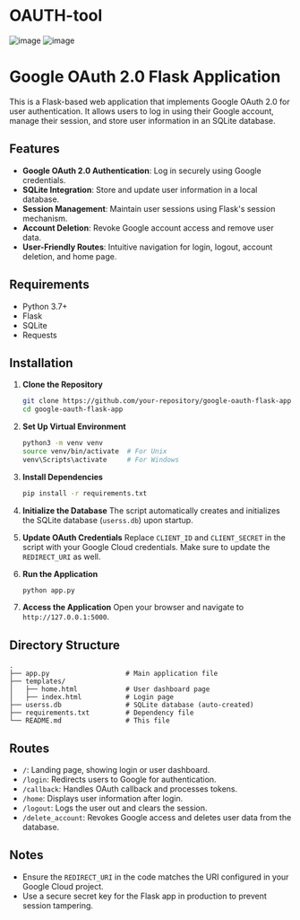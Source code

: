 # OAUTH-tool
![image](https://github.com/user-attachments/assets/9568683a-6688-4913-821c-67a945213563)
![image](https://github.com/user-attachments/assets/d691c9d4-e4a6-41bb-a546-a8f9e5f8215b)
# Google OAuth 2.0 Flask Application
This is a Flask-based web application that implements Google OAuth 2.0 for user authentication. It allows users to log in using their Google account, manage their session, and store user information in an SQLite database.

## Features
- **Google OAuth 2.0 Authentication**: Log in securely using Google credentials.
- **SQLite Integration**: Store and update user information in a local database.
- **Session Management**: Maintain user sessions using Flask's session mechanism.
- **Account Deletion**: Revoke Google account access and remove user data.
- **User-Friendly Routes**: Intuitive navigation for login, logout, account deletion, and home page.

## Requirements
- Python 3.7+
- Flask
- SQLite
- Requests

## Installation

1. **Clone the Repository**
   ```bash
   git clone https://github.com/your-repository/google-oauth-flask-app.git
   cd google-oauth-flask-app
   ```

2. **Set Up Virtual Environment**
   ```bash
   python3 -m venv venv
   source venv/bin/activate  # For Unix
   venv\Scripts\activate     # For Windows
   ```

3. **Install Dependencies**
   ```bash
   pip install -r requirements.txt
   ```

4. **Initialize the Database**
   The script automatically creates and initializes the SQLite database (`userss.db`) upon startup.

5. **Update OAuth Credentials**
   Replace `CLIENT_ID` and `CLIENT_SECRET` in the script with your Google Cloud credentials. Make sure to update the `REDIRECT_URI` as well.

6. **Run the Application**
   ```bash
   python app.py
   ```

7. **Access the Application**
   Open your browser and navigate to `http://127.0.0.1:5000`.

## Directory Structure
```
.
├── app.py                   # Main application file
├── templates/
│   ├── home.html            # User dashboard page
│   ├── index.html           # Login page
├── userss.db                # SQLite database (auto-created)
├── requirements.txt         # Dependency file
└── README.md                # This file
```

## Routes
- `/`: Landing page, showing login or user dashboard.
- `/login`: Redirects users to Google for authentication.
- `/callback`: Handles OAuth callback and processes tokens.
- `/home`: Displays user information after login.
- `/logout`: Logs the user out and clears the session.
- `/delete_account`: Revokes Google access and deletes user data from the database.

## Notes
- Ensure the `REDIRECT_URI` in the code matches the URI configured in your Google Cloud project.
- Use a secure secret key for the Flask app in production to prevent session tampering.
